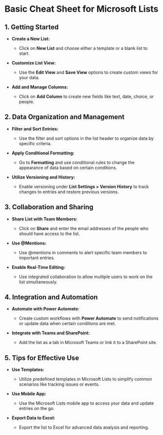 # Basic Cheat Sheet for Microsoft Lists



## 1. Getting Started

- **Create a New List:**
  - Click on **New List** and choose either a template or a blank list to start.

- **Customize List View:**
  - Use the **Edit View** and **Save View** options to create custom views for your data.

- **Add and Manage Columns:**
  - Click on **Add Column** to create new fields like text, date, choice, or people.

## 2. Data Organization and Management

- **Filter and Sort Entries:**
  - Use the filter and sort options in the list header to organize data by specific criteria.

- **Apply Conditional Formatting:**
  - Go to **Formatting** and use conditional rules to change the appearance of data based on certain conditions.

- **Utilize Versioning and History:**
  - Enable versioning under **List Settings > Version History** to track changes to entries and restore previous versions.

## 3. Collaboration and Sharing

- **Share List with Team Members:**
  - Click on **Share** and enter the email addresses of the people who should have access to the list.

- **Use @Mentions:**
  - Use @mentions in comments to alert specific team members to important entries.

- **Enable Real-Time Editing:**
  - Use integrated collaboration to allow multiple users to work on the list simultaneously.

## 4. Integration and Automation

- **Automate with Power Automate:**
  - Create custom workflows with **Power Automate** to send notifications or update data when certain conditions are met.

- **Integrate with Teams and SharePoint:**
  - Add the list as a tab in Microsoft Teams or link it to a SharePoint site.

## 5. Tips for Effective Use

- **Use Templates:**
  - Utilize predefined templates in Microsoft Lists to simplify common scenarios like tracking issues or events.

- **Use Mobile App:**
  - Use the Microsoft Lists mobile app to access your data and update entries on the go.

- **Export Data to Excel:**
  - Export the list to Excel for advanced data analysis and reporting.
